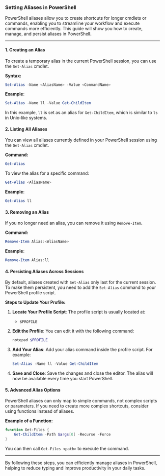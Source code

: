 ### Setting Aliases in PowerShell

PowerShell aliases allow you to create shortcuts for longer cmdlets or commands, enabling you to streamline your workflow and execute commands more efficiently. This guide will show you how to create, manage, and persist aliases in PowerShell.

---

#### 1. **Creating an Alias**
To create a temporary alias in the current PowerShell session, you can use the `Set-Alias` cmdlet.

**Syntax:**
```powershell
Set-Alias -Name <AliasName> -Value <CommandName>
```

**Example:**
```powershell
Set-Alias -Name ll -Value Get-ChildItem
```
In this example, `ll` is set as an alias for `Get-ChildItem`, which is similar to `ls` in Unix-like systems.

#### 2. **Listing All Aliases**
You can view all aliases currently defined in your PowerShell session using the `Get-Alias` cmdlet.

**Command:**
```powershell
Get-Alias
```

To view the alias for a specific command:
```powershell
Get-Alias <AliasName>
```

**Example:**
```powershell
Get-Alias ll
```

#### 3. **Removing an Alias**
If you no longer need an alias, you can remove it using `Remove-Item`.

**Command:**
```powershell
Remove-Item Alias:<AliasName>
```

**Example:**
```powershell
Remove-Item Alias:ll
```

#### 4. **Persisting Aliases Across Sessions**
By default, aliases created with `Set-Alias` only last for the current session. To make them persistent, you need to add the `Set-Alias` command to your PowerShell profile script.

**Steps to Update Your Profile:**

1. **Locate Your Profile Script**:
   The profile script is usually located at:
   - `$PROFILE`

2. **Edit the Profile**:
   You can edit it with the following command:
   ```powershell
   notepad $PROFILE
   ```

3. **Add Your Alias**:
   Add your alias command inside the profile script. For example:
   ```powershell
   Set-Alias -Name ll -Value Get-ChildItem
   ```

4. **Save and Close**:
   Save the changes and close the editor. The alias will now be available every time you start PowerShell.

#### 5. **Advanced Alias Options**
PowerShell aliases can only map to simple commands, not complex scripts or parameters. If you need to create more complex shortcuts, consider using functions instead of aliases.

**Example of a Function:**
```powershell
function Get-Files {
    Get-ChildItem -Path $args[0] -Recurse -Force
}
```
You can then call `Get-Files <path>` to execute the command.

---

By following these steps, you can efficiently manage aliases in PowerShell, helping to reduce typing and improve productivity in your daily tasks.

